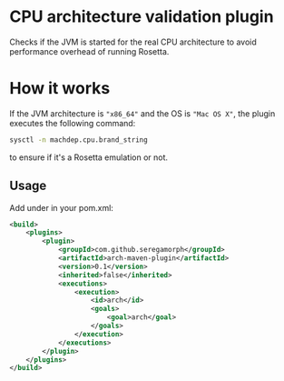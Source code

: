 
# CPU architecture validation plugin
Checks if the JVM is started for the real CPU architecture to avoid performance overhead of running Rosetta.

# How it works
If the JVM architecture is `"x86_64"` and the OS is `"Mac OS X"`, the plugin executes the following command:
```bash
sysctl -n machdep.cpu.brand_string
``` 
to ensure if it's a Rosetta emulation or not.

## Usage
Add under in your pom.xml:
```xml
<build>
    <plugins>
        <plugin>
            <groupId>com.github.seregamorph</groupId>
            <artifactId>arch-maven-plugin</artifactId>
            <version>0.1</version>
            <inherited>false</inherited>
            <executions>
                <execution>
                    <id>arch</id>
                    <goals>
                        <goal>arch</goal>
                    </goals>
                </execution>
            </executions>
        </plugin>
    </plugins>
</build>
```
